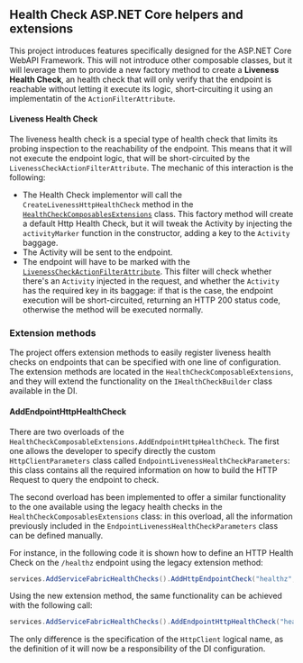 ## Health Check ASP.NET Core helpers and extensions

This project introduces features specifically designed for the ASP.NET Core WebAPI Framework. This will not introduce other composable classes, but it will leverage them to provide a new factory method to create a **Liveness Health Check**, an health check that will only verify that the endpoint is reachable without letting it execute its logic, short-circuiting it using an implementatin of the `ActionFilterAttribute`.

#### Liveness Health Check

The liveness health check is a special type of health check that limits its probing inspection to the reachability of the endpoint. This means that it will not execute the endpoint logic, that will be short-circuited by the `LivenessCheckActionFilterAttribute`. The mechanic of this interaction is the following:

- The Health Check implementor will call the `CreateLivenessHttpHealthCheck` method in the [`HealthCheckComposablesExtensions`](./HealthCheckComposablesExtensions.cs) class. This factory method will create a default Http Health Check, but it will tweak the Activity by injecting the `activityMarker` function in the constructor, adding a key to the `Activity` baggage.
- The Activity will be sent to the endpoint.
- The endpoint will have to be marked with the [`LivenessCheckActionFilterAttribute`](./LivenessCheckActionFilterAttribute.cs). This filter will check whether there's an `Activity` injected in the request, and whether the `Activity` has the required key in its baggage: if that is the case, the endpoint execution will be short-circuited, returning an HTTP 200 status code, otherwise the method will be executed normally.

### Extension methods

The project offers extension methods to easily register liveness health checks on endpoints that can be specified with one line of configuration. The extension methods are located in the `HealthCheckComposableExtensions`, and they will extend the functionality on the `IHealthCheckBuilder` class available in the DI.

#### AddEndpointHttpHealthCheck

There are two overloads of the `HealthCheckComposableExtensions.AddEndpointHttpHealthCheck`. The first one allows the developer to specify directly the custom `HttpClientParameters` class called `EndpointLivenessHealthCheckParameters`: this class contains all the required information on how to build the HTTP Request to query the endpoint to check.

The second overload has been implemented to offer a similar functionality to the one available using the legacy health checks in the `HealthCheckComposablesExtensions` class: in this overload, all the information previously included in the `EndpointLivenessHealthCheckParameters` class can be defined manually.

For instance, in the following code it is shown how to define an HTTP Health Check on the `/healthz` endpoint using the legacy extension method:

```csharp
services.AddServiceFabricHealthChecks().AddHttpEndpointCheck("healthz", endpointName, "/healthz");
```

Using the new extension method, the same functionality can be achieved with the following call:

```csharp
services.AddServiceFabricHealthChecks().AddEndpointHttpHealthCheck("healthz", endpointName, "/healthz", "httpClientLogicalName");
```

The only difference is the specification of the `HttpClient` logical name, as the definition of it will now be a responsibility of the DI configuration. 
